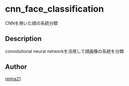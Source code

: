 cnn_face_classification
====

CNNを用いた顔の系統分類

## Description
convolutional neural networkを活用して顔画像の系統を分類

## Author

[reima21](https://github.com/reima21)
